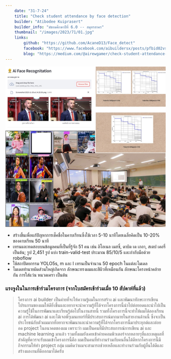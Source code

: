```yaml
---
    date: "31-7-24"
    title: "Check student attendance by face detection"
    builder: "Atibodee Kuiprasert"
    builder_info: "มัธยมศึกษาปีที่ 6.0 -- สมุทรสาคร"
    thumbnail: "/images/2023/71/01.jpg"
    links:
        github: "https://github.com/AcaneD13/Face_detect"
        facebook: "https://www.facebook.com/aibuildersx/posts/pfbid02vsggfdMLguLod4gLJLVoXnVuYpRHtF5KMDBE5ubVftEUWVkkDaMHjbcHHKBA42rJl"
        blog: "https://medium.com/@airewgamer/check-student-attendance-by-face-detection-yolo-a398c2dbc4f1"
---
```


![image](/images/2023/71/01.jpg)

- สร้างขึ้นเพื่อแก้ปัญหาการเช็คชื่อในคาบเรียนซึ่งใช้เวลา 5-10 นาทีโดยเฉลี่ยคิดเป็น 10-20% ของคาบเรียน 50 นาที
- เทรนและทดสอบบนข้อมูลคนที่เป็นที่รู้จัก 51 คน เช่น ลิโอเนล เมสซี่, ดาบิด เด เกอา, สเตป เคอรี่ เป็นต้น; รูป 2,451 รูป แบ่ง train-valid-test ประมาณ 85/10/5 และกำกับมือด้วย roboflow
- ใช้สถาปัตยกรรม YOLO5s, m และ l เทรนเป็นจำนวน 50 epoch ในแต่ละโมเดล
- โมเดลทำนายผิดส่วนใหญ่เกิดจาก ลักษณะทรงผมและสีผิวที่เหมือนกัน ลักษณะโครงหน้าคล้ายกัน การใส่แว่น หนวดเครา เป็นต้น

### แรงจูงในในการเข้าร่วมโครงการ (จากใบสมัครเข้าร่วมเมื่อ 10 สัปดาห์ที่แล้ว)

> โครงการ ai builder เป็นค่ายที่จะให้ความรู้ผมในการสร้าง ai และพัฒนาทักษะการเขียนโปรแกรมของผมให้ดียิ่งขึ้นและอยากจะนำความรู้ที่ได้จากโครงการนี้นำไปต่อยอดและนำไปเป็นความรู้ใช้ในการพัฒนาและเรียนรู้ต่อไปในงานสายนี้ รวมทั้งโครงการนี้จะทำให้ผมได้ลองเรียน ai การได้พัฒนา ai และได้เจอพี่ๆเมนเทอร์ที่มีประสบการณ์มากมายในสายงานด้านนี้ ซึ่งจะเป็นประโยชน์กับตัวผมมากที่อยากจะพัฒนาและนำความรู้ที่ได้จากโครงการนี้มาประยุกต์และต่อยอด project ในอนาคตของผม เพราะว่า ผมเป็นคนที่มีประสบการณ์การเขียน ai และ machine learning มาแล้ว รวมทั้งผมยังเคยเข้าค่ายคอมพิวเตอร์จากหลายๆที่และเหตุผลที่สำคัญที่ควรจะรับผมเข้าโครงการนี้คือ ผมเป็นคนที่ทำงานร่วมกับคนอื่นได้ดีหากโครงการนี้มี กิจกรรมให้ทำ project กลุ่ม ผมคิดว่าผมจะสามารถช่วยเหลือและทำงานร่วมกับผู้อื่นได้ดีและสร้างผลงานที่ดีออกมาได้ครับ
    